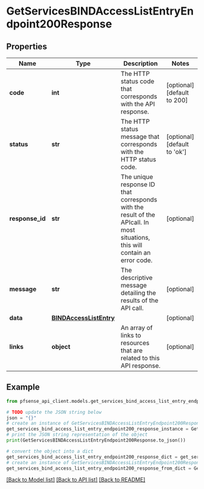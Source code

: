 # GetServicesBINDAccessListEntryEndpoint200Response


## Properties

Name | Type | Description | Notes
------------ | ------------- | ------------- | -------------
**code** | **int** | The HTTP status code that corresponds with the API response. | [optional] [default to 200]
**status** | **str** | The HTTP status message that corresponds with the HTTP status code. | [optional] [default to 'ok']
**response_id** | **str** | The unique response ID that corresponds with the result of the APIcall. In most situations, this will contain an error code. | [optional] 
**message** | **str** | The descriptive message detailing the results of the API call. | [optional] 
**data** | [**BINDAccessListEntry**](BINDAccessListEntry.md) |  | [optional] 
**links** | **object** | An array of links to resources that are related to this API response. | [optional] 

## Example

```python
from pfsense_api_client.models.get_services_bind_access_list_entry_endpoint200_response import GetServicesBINDAccessListEntryEndpoint200Response

# TODO update the JSON string below
json = "{}"
# create an instance of GetServicesBINDAccessListEntryEndpoint200Response from a JSON string
get_services_bind_access_list_entry_endpoint200_response_instance = GetServicesBINDAccessListEntryEndpoint200Response.from_json(json)
# print the JSON string representation of the object
print(GetServicesBINDAccessListEntryEndpoint200Response.to_json())

# convert the object into a dict
get_services_bind_access_list_entry_endpoint200_response_dict = get_services_bind_access_list_entry_endpoint200_response_instance.to_dict()
# create an instance of GetServicesBINDAccessListEntryEndpoint200Response from a dict
get_services_bind_access_list_entry_endpoint200_response_from_dict = GetServicesBINDAccessListEntryEndpoint200Response.from_dict(get_services_bind_access_list_entry_endpoint200_response_dict)
```
[[Back to Model list]](../README.md#documentation-for-models) [[Back to API list]](../README.md#documentation-for-api-endpoints) [[Back to README]](../README.md)


